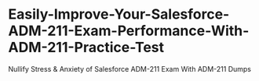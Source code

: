 # Easily-Improve-Your-Salesforce-ADM-211-Exam-Performance-With-ADM-211-Practice-Test
Nullify Stress &amp; Anxiety of Salesforce ADM-211 Exam With ADM-211 Dumps

